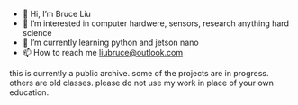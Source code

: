 - 👋 Hi, I’m Bruce Liu
- 👀 I’m interested in computer hardwere, sensors, research anything hard science
- 🌱 I’m currently learning python and jetson nano
- 📫 How to reach me liubruce@outlook.com


this is currently a public archive.
some of the projects are in progress.
others are old classes.
please do not use my work in place of your own education.
<!---
liu-bruce/liu-bruce is a ✨ special ✨ repository because its `README.md` (this file) appears on your GitHub profile.
You can click the Preview link to take a look at your changes.
--->
